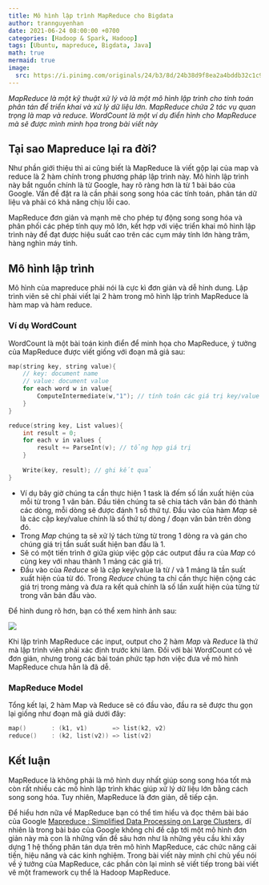```yaml
---
title: Mô hình lập trình MapReduce cho Bigdata 
author: trannguyenhan
date: 2021-06-24 08:00:00 +0700
categories: [Hadoop & Spark, Hadoop]
tags: [Ubuntu, mapreduce, Bigdata, Java]
math: true
mermaid: true
image:
  src: https://i.pinimg.com/originals/24/b3/8d/24b38d9f8ea2a4bddb32c1c95d290378.jpg
---
```

*MapReduce là một kỹ thuật xử lý và là một mô hình lập trình cho tính toán phân tán để triển khai và xử lý dữ liệu lớn. MapReduce chứa 2 tác vụ quan trọng là map và reduce. WordCount là một ví dụ điển hình cho MapReduce mà sẽ được mình minh họa trong bài viết này*

## Tại sao Mapreduce lại ra đời?
Như phần giới thiệu thì ai cũng biết là MapReduce là viết gộp lại của map và reduce là 2 hàm chính trong phương pháp lập trình này. Mô hình lập trình này bắt nguồn chính là từ Google, hay rõ ràng hơn là từ 1 bài báo của Google. Vấn đề đặt ra là cần phải song song hóa các tính toán, phân tán dữ liệu và phải có khả năng chịu lỗi cao. 

MapReduce đơn giản và mạnh mẽ cho phép tự động song song hóa và phân phối các phép tính quy mô lớn, kết hợp với việc triển khai mô hình lập trình này để đạt được hiệu suất cao trên các cụm máy tính lớn hàng trăm, hàng nghìn máy tính.

## Mô hình lập trình 
Mô hình của mapreduce phải nói là cực kì đơn giản và dễ hình dung. Lập trình viên sẽ chỉ phải viết lại 2 hàm trong mô hình lập trình MapReduce là hàm map và hàm reduce.

### Ví dụ WordCount 
WordCount là một bài toán kinh điển để minh họa cho MapReduce, ý tưởng của MapReduce được viết giống với đoạn mã giả sau: 
```cpp 
map(string key, string value){
	// key: document name
	// value: document value
	for each word w in value{
		ComputeIntermediate(w,"1"); // tính toán các giá trị key/value trung gian
	} 
}

reduce(string key, List values){
	int result = 0;
	for each v in values {
		result += ParseInt(v); // tổng hợp giá trị 
	}
	
	Write(key, result); // ghi kết quả
}
```
- Ví dụ bây giờ chúng ta cần thực hiện 1 task là đếm số lần xuất hiện của mỗi từ trong 1 văn bản. Đầu tiên chúng ta sẽ chia tách văn bản đó thành các dòng, mỗi dòng sẽ được đánh 1 số thứ tự. Đầu vào của hàm _Map_ sẽ là các cặp key/value chính là số thứ tự dòng / đoạn văn bản trên dòng đó. 
- Trong _Map_ chúng ta sẽ xử lý tách từng từ trong 1 dòng ra và gán cho chúng giá trị tần suất suất hiện ban đầu là 1. 
- Sẽ có một tiến trình ở giữa giúp việc gộp các output đầu ra của _Map_ có cùng key với nhau thành 1 mảng các giá trị.
- Đầu vào của _Reduce_ sẽ là cặp key/value là từ / và 1 mảng là tần suất xuất hiện của từ đó. Trong _Reduce_ chúng ta chỉ cần thực hiện cộng các giá trị trong mảng và đưa ra kết quả chính là số lần xuất hiện của từng từ trong văn bản đầu vào.

Để hình dung rõ hơn, bạn có thể xem hình ảnh sau: 

![](https://i.pinimg.com/originals/01/f5/ab/01f5ab14f961c104919010b2faaf1d7b.jpg)

Khi lập trình MapReduce các input, output cho 2 hàm _Map_ và _Reduce_ là thứ mà lập trình viên phải xác định trước khi làm. Đối với bài WordCount có vẻ đơn giản, nhưng trong các bài toán phức tạp hơn việc đưa về mô hình MapReduce chưa hẳn là đã dễ.

### MapReduce Model 
Tổng kết lại, 2 hàm Map và Reduce sẽ có đầu vào, đầu ra sẽ được thu gọn lại giống như đoạn mã giả dưới đây:  
```cpp  
map()	    : (k1, v1)       => list(k2, v2)
reduce()	: (k2, list(v2)) => list(v2)
```

## Kết luận 
MapReduce là không phải là mô hình duy nhất giúp song song hóa tốt mà còn rất nhiều các mô hình lập trình khác giúp xử lý dữ liệu lớn bằng cách song song hóa. Tuy nhiên, MapReduce là đơn giản, dễ tiếp cận. 

Để hiểu hơn nữa về MapReduce bạn có thể tìm hiểu và đọc thêm bài báo của Google [Mapreduce : Simplified Data Processing on Large Clusters](https://github.com/demanejar/download-folder/blob/main/mapreduce-osdi04.pdf), dĩ nhiên là trong bài báo của Google không chỉ đề cập tới một mô hình đơn giản này mà con là những vấn đề sâu hơn như là những yêu cầu khi xây dựng 1 hệ thống phân tán dựa trên mô hình MapReduce, các chức năng cải tiến, hiệu năng và các kinh nghiệm. Trong bài viết này mình chỉ chủ yếu nói về ý tưởng của MapReduce, các phần còn lại mình sẽ viết tiếp trong bài viết vê một framework cụ thể là Hadoop MapReduce.
